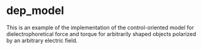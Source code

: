 # dep_model
This is an example of the implementation of the control-oriented model for dielectrophoretical force and torque for arbitrarily shaped objects polarized by an arbitrary electric field.
